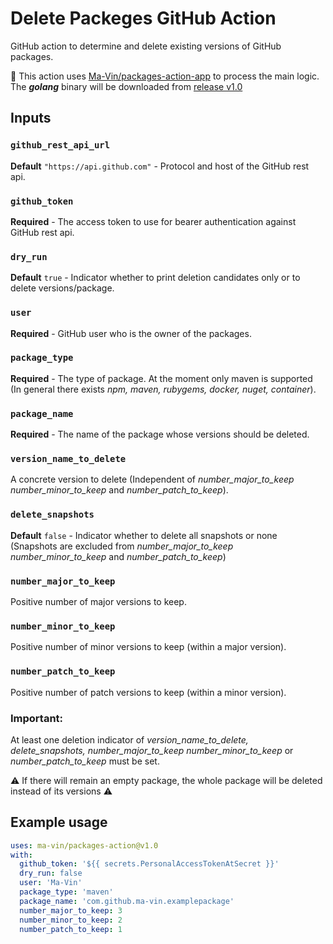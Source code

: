 # Delete Packeges GitHub Action

GitHub action to determine and delete existing versions of GitHub packages.

:rocket: This action uses [Ma-Vin/packages-action-app](https://github.com/Ma-Vin/packages-action-app) to process the main logic. The ***golang*** binary will be downloaded from [release v1.0](https://github.com/Ma-Vin/packages-action-app/releases/tag/v1.0)


## Inputs

### `github_rest_api_url`
 **Default** `"https://api.github.com"` - Protocol and host of the GitHub rest api.

### `github_token`
**Required**  - The access token to use for bearer authentication against GitHub rest api.

### `dry_run`
**Default** `true` - Indicator whether to print deletion candidates only or to delete versions/package.

### `user`
**Required**  - GitHub user who is the owner of the packages.

### `package_type`
**Required**  - The type of package. At the moment only maven is supported (In general there exists *npm, maven, rubygems, docker, nuget, container*).

### `package_name`
**Required**  - The name of the package whose versions should be deleted.

### `version_name_to_delete`
A concrete version to delete (Independent of *number_major_to_keep number_minor_to_keep* and *number_patch_to_keep*).

### `delete_snapshots`
**Default** `false` - Indicator whether to delete all snapshots or none (Snapshots are excluded from *number_major_to_keep number_minor_to_keep* and *number_patch_to_keep*)

### `number_major_to_keep`
Positive number of major versions to keep.

### `number_minor_to_keep`
Positive number of minor versions to keep (within a major version).

### `number_patch_to_keep`
Positive number of patch versions to keep (within a minor version).

### Important:
At least one deletion indicator of *version_name_to_delete, delete_snapshots, number_major_to_keep number_minor_to_keep* or *number_patch_to_keep* must be set.

:warning: If there will remain an empty package, the whole package will be deleted instead of its versions :warning:


## Example usage

```yaml
uses: ma-vin/packages-action@v1.0
with:
  github_token: '${{ secrets.PersonalAccessTokenAtSecret }}'
  dry_run: false
  user: 'Ma-Vin'
  package_type: 'maven'
  package_name: 'com.github.ma-vin.examplepackage'
  number_major_to_keep: 3
  number_minor_to_keep: 2
  number_patch_to_keep: 1
```